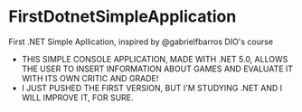 # FirstDotnetSimpleApplication
First .NET Simple Apllication, inspired by @gabrielfbarros DIO's course

- THIS SIMPLE CONSOLE APPLICATION, MADE WITH .NET 5.0, ALLOWS THE USER TO INSERT INFORMATION ABOUT GAMES AND EVALUATE IT WITH ITS OWN CRITIC AND GRADE!
- I JUST PUSHED THE FIRST VERSION, BUT I'M STUDYING .NET AND I WILL IMPROVE IT, FOR SURE.
